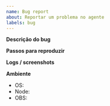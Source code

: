 ```yaml
---
name: Bug report
about: Reportar um problema no agente
labels: bug
---
```


**Descrição do bug**

**Passos para reproduzir**

**Logs / screenshots**

**Ambiente**
- OS:
- Node:
- OBS: